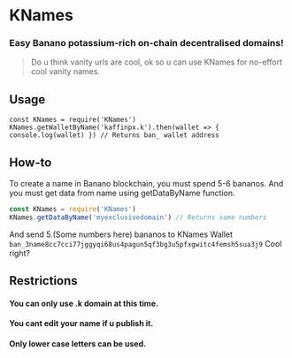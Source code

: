 # KNames
### Easy Banano potassium-rich on-chain decentralised domains!

> Do u think vanity urls are cool, ok so u can use KNames for no-effort cool vanity names.

## Usage
```JS
const KNames = require('KNames')
KNames.getWalletByName('kaffinpx.k').then(wallet => { console.log(wallet) }) // Returns ban_ wallet address
```

## How-to
To create a name in Banano blockchain, you must spend 5-6 bananos.
And you must get data from name using getDataByName function.

```js
const KNames = require('KNames')
KNames.getDataByName('myexclusivedomain') // Returns some numbers
```
And send 5.(Some numbers here) bananos to KNames Wallet ``ban_3name8cc7cci77jggyqi68us4pagun5qf3bg3u5pfxgwitc4femsh5sua3j9``
Cool right?

## Restrictions
#### You can only use .k domain at this time.
#### You cant edit your name if u publish it.
#### Only lower case letters can be used.